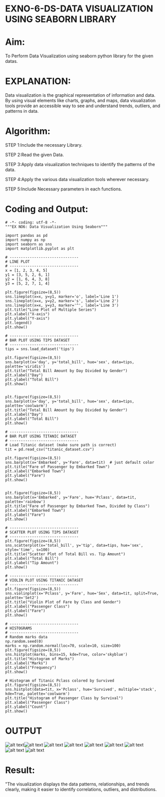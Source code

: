 # EXNO-6-DS-DATA VISUALIZATION USING SEABORN LIBRARY

# Aim:
  To Perform Data Visualization using seaborn python library for the given datas.

# EXPLANATION:
Data visualization is the graphical representation of information and data. By using visual elements like charts, graphs, and maps, data visualization tools provide an accessible way to see and understand trends, outliers, and patterns in data.

# Algorithm:
STEP 1:Include the necessary Library.

STEP 2:Read the given Data.

STEP 3:Apply data visualization techniques to identify the patterns of the data.

STEP 4:Apply the various data visualization tools wherever necessary.

STEP 5:Include Necessary parameters in each functions.

# Coding and Output:
```
# -*- coding: utf-8 -*-
"""EX NO6: Data Visualization Using Seaborn"""

import pandas as pd
import numpy as np
import seaborn as sns
import matplotlib.pyplot as plt

# -------------------------------
# LINE PLOT
# -------------------------------
x = [1, 2, 3, 4, 5]
y1 = [3, 5, 2, 6, 1]
y2 = [1, 6, 4, 3, 8]
y3 = [5, 2, 7, 1, 4]

plt.figure(figsize=(8,5))
sns.lineplot(x=x, y=y1, marker='o', label='Line 1')
sns.lineplot(x=x, y=y2, marker='s', label='Line 2')
sns.lineplot(x=x, y=y3, marker='^', label='Line 3')
plt.title("Line Plot of Multiple Series")
plt.xlabel("X-axis")
plt.ylabel("Y-axis")
plt.legend()
plt.show()

# -------------------------------
# BAR PLOT USING TIPS DATASET
# -------------------------------
tips = sns.load_dataset('tips')

plt.figure(figsize=(8,5))
sns.barplot(x='day', y='total_bill', hue='sex', data=tips, palette='viridis')
plt.title("Total Bill Amount by Day Divided by Gender")
plt.xlabel("Day")
plt.ylabel("Total Bill")
plt.show()


plt.figure(figsize=(8,5))
sns.barplot(x='day', y='total_bill', hue='sex', data=tips, palette='coolwarm')
plt.title("Total Bill Amount by Day Divided by Gender")
plt.xlabel("Day")
plt.ylabel("Total Bill")
plt.show()

# -------------------------------
# BAR PLOT USING TITANIC DATASET
# -------------------------------
# Load Titanic dataset (make sure path is correct)
tit = pd.read_csv("titanic_dataset.csv")

plt.figure(figsize=(8,5))
sns.barplot(x='Embarked', y='Fare', data=tit)  # just default color
plt.title("Fare of Passenger by Embarked Town")
plt.xlabel("Embarked Town")
plt.ylabel("Fare")
plt.show()


plt.figure(figsize=(8,5))
sns.barplot(x='Embarked', y='Fare', hue='Pclass', data=tit, palette='rainbow')
plt.title("Fare of Passenger by Embarked Town, Divided by Class")
plt.xlabel("Embarked Town")
plt.ylabel("Fare")
plt.show()

# -------------------------------
# SCATTER PLOT USING TIPS DATASET
# -------------------------------
plt.figure(figsize=(8,5))
sns.scatterplot(x='total_bill', y='tip', data=tips, hue='sex', style='time', s=100)
plt.title("Scatter Plot of Total Bill vs. Tip Amount")
plt.xlabel("Total Bill")
plt.ylabel("Tip Amount")
plt.show()

# -------------------------------
# VIOLIN PLOT USING TITANIC DATASET
# -------------------------------
plt.figure(figsize=(8,5))
sns.violinplot(x='Pclass', y='Fare', hue='Sex', data=tit, split=True, palette='Set2')
plt.title("Violin Plot of Fare by Class and Gender")
plt.xlabel("Passenger Class")
plt.ylabel("Fare")
plt.show()

# -------------------------------
# HISTOGRAMS
# -------------------------------
# Random marks data
np.random.seed(0)
marks = np.random.normal(loc=70, scale=10, size=100)
plt.figure(figsize=(8,5))
sns.histplot(marks, bins=15, kde=True, color='skyblue')
plt.title("Histogram of Marks")
plt.xlabel("Marks")
plt.ylabel("Frequency")
plt.show()

# Histogram of Titanic Pclass colored by Survived
plt.figure(figsize=(8,5))
sns.histplot(data=tit, x='Pclass', hue='Survived', multiple='stack', kde=True, palette='coolwarm')
plt.title("Histogram of Passenger Class by Survival")
plt.xlabel("Passenger Class")
plt.ylabel("Count")
plt.show()

```

# OUTPUT
![alt text](<download (1).png>)![alt text](<download (2).png>) ![alt text](<download (3).png>) ![alt text](<download (4).png>) ![alt text](<download (5).png>) ![alt text](<download (6).png>) ![alt text](<download (7).png>) ![alt text](<download (8).png>) ![alt text](download.png)
# Result:
"The visualization displays the data patterns, relationships, and trends clearly, making it easier to identify correlations, outliers, and distributions.
